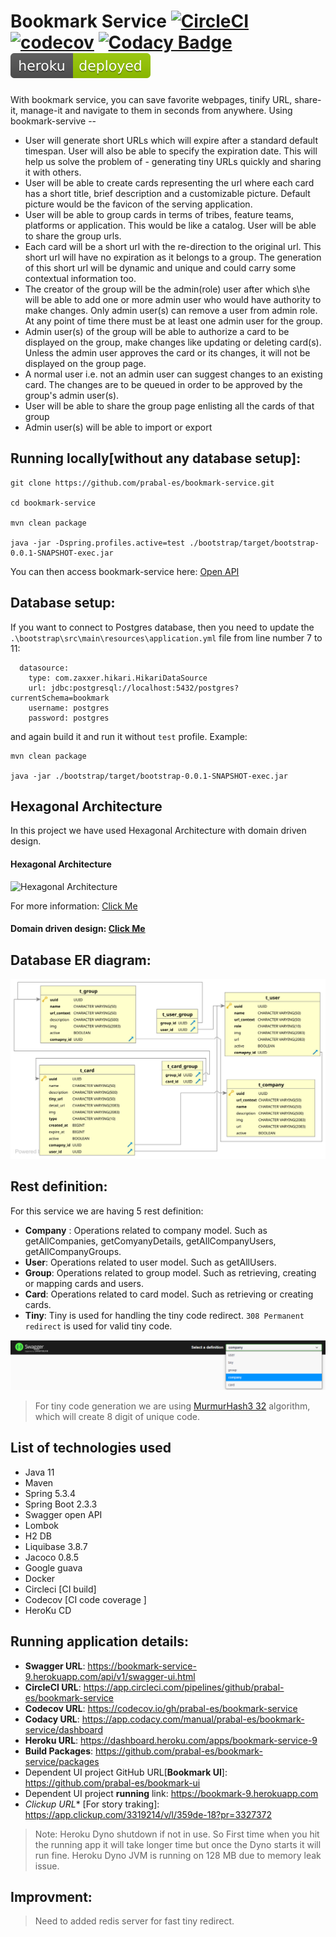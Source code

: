 # Bookmark Service [![CircleCI](https://circleci.com/gh/prabal-es/bookmark-service.svg?style=svg&circle-token=e230712c1d302f0dfbc0bbfccd5a6300457f5f73)](https://circleci.com/gh/prabal-es/bookmark-service) [![codecov](https://codecov.io/gh/prabal-es/bookmark-service/branch/master/graph/badge.svg?token=5FF8ZIXH7F)](https://codecov.io/gh/prabal-es/bookmark-service) [![Codacy Badge](https://app.codacy.com/project/badge/Grade/ad7b78fe92664402a84512aca3e27b15)](https://www.codacy.com?utm_source=github.com&amp;utm_medium=referral&amp;utm_content=prabal-es/bookmark-service&amp;utm_campaign=Badge_Grade) [![Heroku](https://github.com/prabal-es/bookmark-service/blob/development/.github/docs/heroku-deployed-green.svg?raw=true)](https://bookmark-service-9.herokuapp.com/api/v1/swagger-ui.html)

With bookmark service, you can save favorite webpages, tinify URL, share-it, manage-it and navigate to them in seconds from anywhere. Using bookmark-servive --
- User will generate short URLs which will expire after a standard default timespan. User will also be able to specify the expiration date. This will help us solve the problem of - generating tiny URLs quickly and sharing it with others.
- User will be able to create cards representing the url where each card has a short title, brief description and a customizable picture. Default picture would be the favicon of the serving application.
- User will be able to group cards in terms of tribes, feature teams, platforms or application. This would be like a catalog. User will be able to share the group urls.
- Each card will be a short url with the re-direction to the original url. This short url will have no expiration as it belongs to a group. The generation of this short url will be dynamic and unique and could carry some contextual information too.
- The creator of the group will be the admin(role) user after which s\he will be able to add one or more admin user who would have authority to make changes. Only admin user(s) can remove a user from admin role. At any point of time there must be at least one admin user for the group.
- Admin user(s) of the group will be able to authorize a card to be displayed on the group, make changes like updating or deleting card(s). Unless the admin user approves the card or its changes, it will not be displayed on the group page.
- A normal user i.e. not an admin user can suggest changes to an existing card. The changes are to be queued in order to be approved by the group's admin user(s).
- User will be able to share the group page enlisting all the cards of that group
- Admin user(s) will be able to import or export

## Running locally[without any database setup]:
```
git clone https://github.com/prabal-es/bookmark-service.git

cd bookmark-service

mvn clean package

java -jar -Dspring.profiles.active=test ./bootstrap/target/bootstrap-0.0.1-SNAPSHOT-exec.jar

```
You can then access bookmark-service here: [Open API](http://localhost:8080/api/v1/swagger-ui.html)

## Database setup:
If you want to connect to Postgres database, then you need to update the `.\bootstrap\src\main\resources\application.yml` file from line number 7 to 11:
```
  datasource:
    type: com.zaxxer.hikari.HikariDataSource
    url: jdbc:postgresql://localhost:5432/postgres?currentSchema=bookmark
    username: postgres
    password: postgres
```
and again build it and run it without `test` profile. Example:
```
mvn clean package

java -jar ./bootstrap/target/bootstrap-0.0.1-SNAPSHOT-exec.jar
```
## Hexagonal Architecture
In this project we have used Hexagonal Architecture with domain driven design.
#### Hexagonal Architecture
![Hexagonal Architecture](https://stefanoalletti.files.wordpress.com/2017/10/clean-architecture.png?w=590&h=333)

For more information: [Click Me](https://en.wikipedia.org/wiki/Hexagonal_architecture_(software))

#### Domain driven design: [Click Me](https://en.wikipedia.org/wiki/Domain-driven_design)

## Database ER diagram:
![Database ER diagram](https://github.com/prabal-es/bookmark-service/blob/development/.github/docs/db.svg?raw=true)

## Rest definition:
For this service we are having 5 rest definition:
- **Company** : Operations related to company model. Such as getAllCompanies, getComyanyDetails, getAllCompanyUsers, getAllCompanyGroups. 
- **User**: Operations related to user model. Such as getAllUsers.
- **Group**: Operations related to group model. Such as retrieving, creating or mapping cards and users.
- **Card**: Operations related to card model. Such as retrieving or creating cards.
- **Tiny**: Tiny is used for handling the tiny code redirect. `308 Permanent redirect` is used for valid tiny code.

![Rest definition](https://github.com/prabal-es/bookmark-service/blob/development/.github/docs/rest_definition.png?raw=true)

> For tiny code generation we are using [MurmurHash3 32](https://en.wikipedia.org/wiki/MurmurHash) algorithm, which will create 8 digit of unique code.

## List of technologies used
- Java 11 
- Maven
- Spring 5.3.4
- Spring Boot 2.3.3
- Swagger open API
- Lombok
- H2 DB
- Liquibase 3.8.7
- Jacoco 0.8.5
- Google guava
- Docker
- Circleci [CI build]
- Codecov [CI code coverage ]
- HeroKu CD

## Running application details: 
- **Swagger URL**: https://bookmark-service-9.herokuapp.com/api/v1/swagger-ui.html
- **CircleCI URL**: https://app.circleci.com/pipelines/github/prabal-es/bookmark-service
- **Codecov URL**: https://codecov.io/gh/prabal-es/bookmark-service
- **Codacy URL**: https://app.codacy.com/manual/prabal-es/bookmark-service/dashboard
- **Heroku URL**: https://dashboard.heroku.com/apps/bookmark-service-9
- **Build Packages**: https://github.com/prabal-es/bookmark-service/packages
- Dependent UI project GitHub URL[**Bookmark UI**]: https://github.com/prabal-es/bookmark-ui
- Dependent UI project **running** link: https://bookmark-9.herokuapp.com
- *Clickup URL** [For story traking]: https://app.clickup.com/3319214/v/l/359de-18?pr=3327372

> Note: Heroku Dyno shutdown if not in use. So First time when you hit the running app it will take longer time but once the Dyno starts it will run fine.
> Heroku Dyno JVM is running on 128 MB due to memory leak issue.

## Improvment:
> Need to added redis server for fast tiny redirect.

  
